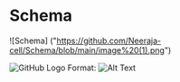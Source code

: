 # Schema
![Schema] ("https://github.com/Neeraja-cell/Schema/blob/main/image%20(1).png")

![GitHub Logo](/images/logo.png)
Format: ![Alt Text](url)
